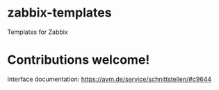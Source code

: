 # zabbix-templates
Templates for Zabbix

# Contributions welcome!

Interface documentation: https://avm.de/service/schnittstellen/#c9644
